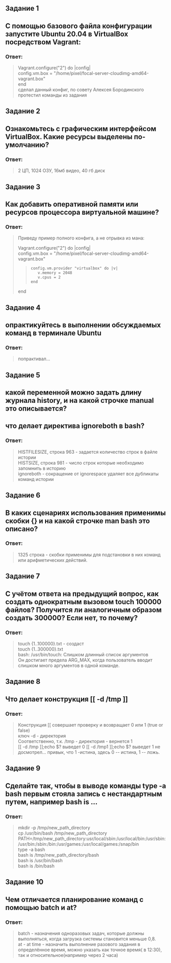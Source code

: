 ## Задание 1 
## С помощью базового файла конфигурации запустите Ubuntu 20.04 в VirtualBox посредством Vagrant:
### Ответ:  
>Vagrant.configure("2") do |config|  
>     config.vm.box = "/home/pixel/focal-server-cloudimg-amd64-vagrant.box"  
>end  
> сделал данный конфиг, по совету Алексея Бородинского  
> протестил команды из задания  

## Задание 2  
## Ознакомьтесь с графическим интерфейсом VirtualBox. Какие ресурсы выделены по-умолчанию?
### Ответ:  

> 2 ЦП, 1024 ОЗУ, 16мб видео, 40 гб диск  

## Задание 3  
## Как добавить оперативной памяти или ресурсов процессора виртуальной машине?
### Ответ:  
> Приведу пример полного конфига, а не отрывка из мана:  
> 
> Vagrant.configure("2") do |config|  
>     config.vm.box = "/home/pixel/focal-server-cloudimg-amd64-vagrant.box"  
>>     config.vm.provider "virtualbox" do |v|  
>>        v.memory = 2048  
>>        v.cpus = 2  
>>     end  
> end



## Задание 4   
## опрактикуйтесь в выполнении обсуждаемых команд в терминале Ubuntu
### Ответ:  
> попрактивал...

## Задание 5  
## какой переменной можно задать длину журнала history, и на какой строчке manual это описывается?  
## что делает директива ignoreboth в bash?
### Ответ:  
> HISTFILESIZE, строка 963 - задается количество строк в файле истории  
> HISTSIZE, строка 981 - число строк которые необходимо запомнить в историю  
> ignoreboth - сокращение от ignorespace удаляет все дубликаты команд истории

## Задание 6  
## В каких сценариях использования применимы скобки {} и на какой строчке man bash это описано?  
### Ответ:  
> 1325 строка - скобки применимы для подстановки в них команд или арифметических действий.  

## Задание 7  
## С учётом ответа на предыдущий вопрос, как создать однократным вызовом touch 100000 файлов? Получится ли аналогичным образом создать 300000? Если нет, то почему?  
### Ответ:  
> touch {1..100000}.txt - создаст  
> touch {1..300000}.txt  
> bash: /usr/bin/touch: Слишком длинный список аргументов  
>  Он достигает предела ARG_MAX, когда пользователь вводит слишком много аргументов в одной команде.  


## Задание 8  
## Что делает конструкция [[ -d /tmp ]]
### Ответ:  
> Конструкция [[ совершает проверку и возвращает 0 или 1 (true or false)  
> ключ -d - директория  
> Соответственно, т.к. /tmp - директория - вернется 1  
> [[ -d /tmp ]];echo $? выведет 0
> [[ -d /tmp1 ]];echo $? выведет 1
> не досмотрел... привык, что 1 -истина, здесь 0 -- истина, 1 -- ложь.

## Задание 9  
## Сделайте так, чтобы в выводе команды type -a bash первым стояла запись с нестандартным путем, например bash is ...
### Ответ:  
> mkdir -p /tmp/new_path_directory  
> cp /usr/bin/bash /tmp/new_path_directory    
> PATH=/tmp/new_path_directory:usr/local/sbin:/usr/local/bin:/usr/sbin:/usr/bin:/sbin:/bin:/usr/games:/usr/local/games:/snap/bin  
> type -a bash  
> bash is /tmp/new_path_directory/bash  
> bash is /usr/bin/bash  
> bash is /bin/bash  

## Задание 10  
## Чем отличается планирование команд с помощью batch и at?
### Ответ:  
> batch - назначения одноразовых задач, которые должны выполняться, когда загрузка системы становится меньше 0,8.  
> at - at time - назначить выполнение разового задания в определённое время, можно указать как точное время( в 12:30), так и относительное(например через 2 часа)
